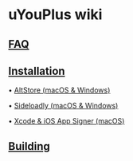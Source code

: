 # uYouPlus wiki
## [FAQ](FAQ)

## [Installation](Installation)
• [AltStore (macOS & Windows)](AltStore-(macOS-&-Windows-&-Linux))

• [Sideloadly (macOS & Windows)](Sideloadly-(macOS-&-Windows))

• [Xcode & iOS App Signer (macOS)](Xcode-&-iOS-App-Signer-(macOS))
## [Building](Building)
